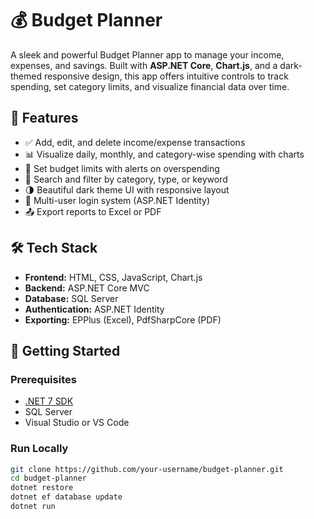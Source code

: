# 💰 Budget Planner

A sleek and powerful Budget Planner app to manage your income, expenses, and savings. Built with **ASP.NET Core**, **Chart.js**, and a dark-themed responsive design, this app offers intuitive controls to track spending, set category limits, and visualize financial data over time.

## 🔧 Features

- ✅ Add, edit, and delete income/expense transactions
- 📊 Visualize daily, monthly, and category-wise spending with charts
- 🧠 Set budget limits with alerts on overspending
- 🔎 Search and filter by category, type, or keyword
- 🌗 Beautiful dark theme UI with responsive layout
- 👥 Multi-user login system (ASP.NET Identity)
- 📤 Export reports to Excel or PDF

## 🛠️ Tech Stack

- **Frontend:** HTML, CSS, JavaScript, Chart.js
- **Backend:** ASP.NET Core MVC
- **Database:** SQL Server
- **Authentication:** ASP.NET Identity
- **Exporting:** EPPlus (Excel), PdfSharpCore (PDF)

## 🚀 Getting Started

### Prerequisites

- [.NET 7 SDK](https://dotnet.microsoft.com/download)
- SQL Server
- Visual Studio or VS Code

### Run Locally

```bash
git clone https://github.com/your-username/budget-planner.git
cd budget-planner
dotnet restore
dotnet ef database update
dotnet run
